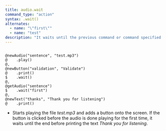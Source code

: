 ```yaml
---
title: audio.wait
command_type: "action"
syntax: .wait()
alternates:
  - name: "\"first\""
  - name: "test"
description: "It waits until the previous command or command specified is executed or the specified time runs out before moving onto the next command."
---
```


<!--more-->

<pre><code class="language-diff-javascript diff-highlight try-true">
@newAudio("sentence", "test.mp3")
@    .play()
@,
@newButton("validation", "Validate")
@    .print()
$    .wait()
@,
@getAudio("sentence")
$    .wait("first")
@,
@newText("thanks", "Thank you for listening")
@    .print()
</code></pre>

+ Starts playing the file *test.mp3* and adds a button onto the screen. If the button is clicked before the audio is done playing for the first time, it waits until the end before printing the text *Thank you for listening*.		
